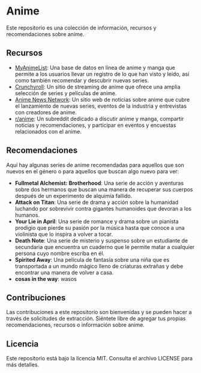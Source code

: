 # Anime

Este repositorio es una colección de información, recursos y recomendaciones sobre anime.

## Recursos

- [MyAnimeList](https://myanimelist.net/): Una base de datos en línea de anime y manga que permite a los usuarios llevar un registro de lo que han visto y leído, así como también recomendar y descubrir nuevas series.
- [Crunchyroll](https://www.crunchyroll.com/): Un sitio de streaming de anime que ofrece una amplia selección de series y películas de anime.
- [Anime News Network](https://www.animenewsnetwork.com/): Un sitio web de noticias sobre anime que cubre el lanzamiento de nuevas series, eventos de la industria y entrevistas con creadores de anime.
- [r/anime](https://www.reddit.com/r/anime/): Un subreddit dedicado a discutir anime y manga, compartir noticias y recomendaciones, y participar en eventos y encuestas relacionados con el anime.

## Recomendaciones

Aquí hay algunas series de anime recomendadas para aquellos que son nuevos en el género o para aquellos que buscan algo nuevo para ver:

- **Fullmetal Alchemist: Brotherhood**: Una serie de acción y aventuras sobre dos hermanos que buscan una manera de recuperar sus cuerpos después de un experimento de alquimia fallido.
- **Attack on Titan**: Una serie de drama y acción sobre la humanidad luchando por sobrevivir contra gigantes humanoides que devoran a los humanos.
- **Your Lie in April**: Una serie de romance y drama sobre un pianista prodigio que pierde su pasión por la música hasta que conoce a una violinista que lo inspira a volver a tocar.
- **Death Note**: Una serie de misterio y suspenso sobre un estudiante de secundaria que encuentra un cuaderno que le permite matar a cualquier persona cuyo nombre escriba en él.
- **Spirited Away**: Una película de fantasía sobre una niña que es transportada a un mundo mágico lleno de criaturas extrañas y debe encontrar una manera de volver a casa.
- **cosas in the way**: wasos
## Contribuciones

Las contribuciones a este repositorio son bienvenidas y se pueden hacer a través de solicitudes de extracción. Siéntete libre de agregar tus propias recomendaciones, recursos o información sobre anime.

## Licencia

Este repositorio está bajo la licencia MIT. Consulta el archivo LICENSE para más detalles.
